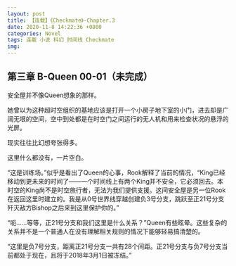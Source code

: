 ```yaml
---
layout: post
title: 【连载】《Checkmate》-Chapter.3
date: 2020-11-8 14:22:36 +0800
categories: Novel
tags: 连载 小说 科幻 时间线 Checkmate
img: 
---
```

## 第三章 B-Queen 00-01（未完成）

安全屋并不像Queen想象的那样。

她曾以为这种超时空组织的基地应该是打开一个小房子地下室的小门，进去却是广阔无垠的空间，空中到处都是在时空门之间运行的无人机和用来检查状况的悬浮的光屏。

现实往往比幻想夸张得多。

这里什么都没有，一片空白。

“这是训练场。”似乎是看出了Queen的心事，Rook解释了当前的情况，“King已经移动到更未来的时间了——一个时间线上有两个King并不安全，它必须回去。本时空的King尚不是时空旅行者，无法为我们提供支援。这间安全屋是另一位Rook在返回这里时建立的。我是从0号世界线穿越创建负3号分支，跳跃至正21号分支歼灭敌方Bishop之后来到这里保护你的。”

“呃……等等，正21号分支和我们这里是什么关系？”Queen有些眩晕。这些复杂的关系并不是一个普通人在没有理解相关规则的情况下能够轻易搞清楚的。

“这里是负7号分支，距离正21号分支一共有28个间距。正21号分支与负7号分支当前都处于现在，且将于2018年3月1日被冻结。”